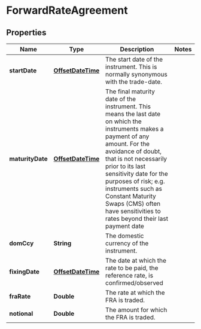 

# ForwardRateAgreement

## Properties

Name | Type | Description | Notes
------------ | ------------- | ------------- | -------------
**startDate** | [**OffsetDateTime**](OffsetDateTime.md) | The start date of the instrument. This is normally synonymous with the trade-date. | 
**maturityDate** | [**OffsetDateTime**](OffsetDateTime.md) | The final maturity date of the instrument. This means the last date on which the instruments makes a payment of any amount.  For the avoidance of doubt, that is not necessarily prior to its last sensitivity date for the purposes of risk; e.g. instruments such as  Constant Maturity Swaps (CMS) often have sensitivities to rates beyond their last payment date | 
**domCcy** | **String** | The domestic currency of the instrument. | 
**fixingDate** | [**OffsetDateTime**](OffsetDateTime.md) | The date at which the rate to be paid, the reference rate, is confirmed/observed | 
**fraRate** | **Double** | The rate at which the FRA is traded. | 
**notional** | **Double** | The amount for which the FRA is traded. | 



